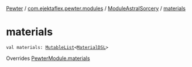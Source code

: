 [Pewter](../../index.md) / [com.ejektaflex.pewter.modules](../index.md) / [ModuleAstralSorcery](index.md) / [materials](./materials.md)

# materials

`val materials: `[`MutableList`](https://kotlinlang.org/api/latest/jvm/stdlib/kotlin.collections/-mutable-list/index.html)`<`[`MaterialDSL`](../../com.ejektaflex.pewter.api.core.materials/-material-d-s-l/index.md)`>`

Overrides [PewterModule.materials](../../com.ejektaflex.pewter.api.core/-pewter-module/materials.md)

